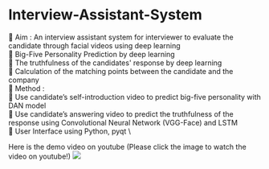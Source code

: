 # Interview-Assistant-System
	Aim : An interview assistant system for interviewer to evaluate the candidate through facial videos using deep learning \
	Big-Five Personality Prediction by deep learning \
	The truthfulness of the candidates' response by deep learning \
	Calculation of the matching points between the candidate and the company \
	Method :  \
	Use candidate’s self-introduction video to predict big-five personality with DAN model \
	Use candidate’s answering video to predict the truthfulness of the response using Convolutional Neural Network (VGG-Face) and LSTM \
	User Interface using Python, pyqt \

Here is the demo video on youtube (Please click the image to watch the video on youtube!) 
[![](http://img.youtube.com/vi/0xQvRHs9Rhg/0.jpg)](http://www.youtube.com/watch?v=0xQvRHs9Rhg "Interview Assistant System demo")
